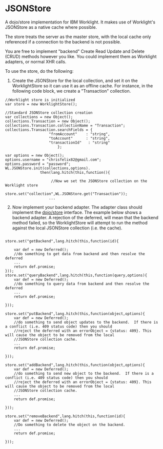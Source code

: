 JSONStore
==============

A dojo/store implementation for IBM Worklight.  It makes use of Worklight's JSONStore as a native cache where possible.

The store treats the server as the master store, with the local cache only referenced if a connection to the backend is not possible.

You are free to implement "backend" Create Read Update and Delete (CRUD) methods however you like.  You could implement them as Worklight adapters, or normal XHR calls.

To use the store, do the following:

1. Create the JSONStore for the local collection, and set it on the WorklightStore so it can use it as an offline cache.  For instance, in the following code block, we create a "Transaction" collection.

```
//Worklight store is initialized
var store = new WorklightStore();

//Standard JSONStore collection creation
var collections = new Object();
collections.Transaction = new Object();
collections.Transaction.collectionName = "Transaction";
collections.Transaction.searchFields = {
		 			"fromAccount"    : "string",
		 			"toAccount"      : "string",
		 			"transactionId"   : "string"	
		 		        };
		 		
var options = new Object();
options.username = "chrisfelix82@gmail.com";
options.password = "password";
WL.JSONStore.init(collections,options).
		 		then(lang.hitch(this,function(){
		 		
		 		     //Now we set the JSONStore collection on the Worklight store
		 	             store.set("collection",WL.JSONStore.get("Transaction"));
		 			...
```

2. Now implement your backend adapter.  The adapter class should implement the <a target="_blank" href="http://dojotoolkit.org/reference-guide/1.9/dojo/store.html">dojo/store</a> interface.  The example below shows a backend adapter.
   A rejection of the deferred, will mean that the backend method failed, so the WorklightStore will attempt to run the method against the local JSONStore collection (i.e. the cache).

```

store.set("getBackend",lang.hitch(this,function(id){

	var def = new Deferred();
	//do something to get data from backend and then resolve the deferred
	...
	return def.promise;
}));
store.set("queryBackend",lang.hitch(this,function(query,options){
	var def = new Deferred();
	//do something to query data from backend and then resolve the deferred
	...
	return def.promise;			

}));

store.set("putBackend",lang.hitch(this,function(object,options){
	var def = new Deferred();
	//do something to send object updates to the backend.  If there is a conflict (i.e. 409 status code) then you should
	//reject the deferred with an errorObject = {status: 409}. This will cause the object to be removed from the local
	//JSONStore collection cache.
	...
	return def.promise;			

}));

store.set("addBackend",lang.hitch(this,function(object,options){
	var def = new Deferred();
	//do something to send new object to the backend.  If there is a conflict (i.e. 409 status code) then you should
	//reject the deferred with an errorObject = {status: 409}. This will cause the object to be removed from the local
	//JSONStore collection cache.
	...
	return def.promise;			

}));

store.set("removeBackend",lang.hitch(this,function(id){
	var def = new Deferred();
	//Do something to delete the object on the backend.  
	...
	return def.promise;			

}));


```
